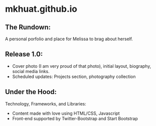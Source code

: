 mkhuat.github.io
============

The Rundown:
----------------
A personal porfolio and place for Melissa to brag about herself.


Release 1.0:
----------------
- Cover photo (I am very proud of that photo), initial layout, biography, social media links.
- Scheduled updates: Projects section, photography collection
	
Under the Hood:
-----------------
Technology, Frameworks, and Libraries:
- Content made with love using HTML/CSS, Javascript
- Front-end supported by Twitter-Bootstrap and Start Bootstrap
